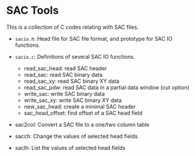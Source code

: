 SAC Tools
=========

This is a collection of C codes relating with SAC files.

- `sacio.h`: Head file for SAC file format, and prototype for SAC IO functions.
- `sacio.c`: Definitions of several SAC IO functions.
  - read_sac_head: read SAC header
  - read_sac: read SAC binary data
  - read_sac_xy: read SAC binary XY data
  - read_sac_pdw: read SAC data in a partial data window (cut option)
  - write_sac: write SAC binary data
  - write_sac_xy: write SAC binary XY data
  - new_sac_head: create a minimal SAC header
  - sac_head_offset: find offset of a SAC head field

- sac2col: Convert a SAC file to a one/two column table
- sacch: Change the values of selected head fields
- saclh: List the values of selected head fields
